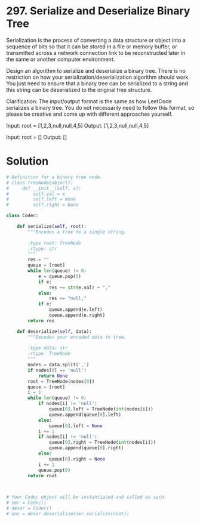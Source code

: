 # 297. Serialize and Deserialize Binary Tree
Serialization is the process of converting a data structure or object into a sequence of bits so that it can be stored in a file or memory buffer, or transmitted across a network connection link to be reconstructed later in the same or another computer environment.

Design an algorithm to serialize and deserialize a binary tree. There is no restriction on how your serialization/deserialization algorithm should work. You just need to ensure that a binary tree can be serialized to a string and this string can be deserialized to the original tree structure.

Clarification: The input/output format is the same as how LeetCode serializes a binary tree. You do not necessarily need to follow this format, so please be creative and come up with different approaches yourself. 

Input: root = [1,2,3,null,null,4,5]
Output: [1,2,3,null,null,4,5]

Input: root = []
Output: []
# Solution

```python
# Definition for a binary tree node.
# class TreeNode(object):
#     def __init__(self, x):
#         self.val = x
#         self.left = None
#         self.right = None

class Codec:

    def serialize(self, root):
        """Encodes a tree to a single string.
        
        :type root: TreeNode
        :rtype: str
        """
        res = ""
        queue = [root]
        while len(queue) != 0:
            e = queue.pop(0)
            if e:
                res += str(e.val) + ","
            else:
                res += "null,"
            if e:
                queue.append(e.left)
                queue.append(e.right)
        return res

    def deserialize(self, data):
        """Decodes your encoded data to tree.
        
        :type data: str
        :rtype: TreeNode
        """
        nodes = data.split(',')
        if nodes[0] == 'null':
            return None
        root = TreeNode(nodes[0])
        queue = [root]
        i = 1
        while len(queue) != 0:
            if nodes[i] != 'null':
                queue[0].left = TreeNode(int(nodes[i]))
                queue.append(queue[0].left)
            else:
                queue[0].left = None
            i += 1
            if nodes[i] != 'null':
                queue[0].right = TreeNode(int(nodes[i]))
                queue.append(queue[0].right)
            else:
                queue[0].right = None
            i += 1
            queue.pop(0)     
        return root

        

# Your Codec object will be instantiated and called as such:
# ser = Codec()
# deser = Codec()
# ans = deser.deserialize(ser.serialize(root))
```


